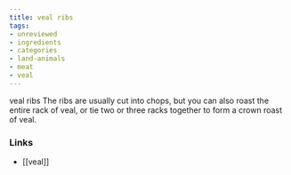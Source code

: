 ```yaml
---
title: veal ribs
tags:
- unreviewed
- ingredients
- categories
- land-animals
- meat
- veal
---
```

veal ribs The ribs are usually cut into chops, but you can also roast the entire rack of veal, or tie two or three racks together to form a crown roast of veal.

### Links

* [[veal]]
